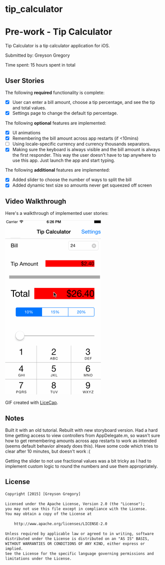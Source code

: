 # tip_calculator
# Pre-work - Tip Calculator

Tip Calculator is a tip calculator application for iOS.

Submitted by: Greyson Gregory

Time spent: 15 hours spent in total

## User Stories

The following **required** functionality is complete:

* [X] User can enter a bill amount, choose a tip percentage, and see the tip and total values.
* [X] Settings page to change the default tip percentage.

The following **optional** features are implemented:
* [X] UI animations
* [X] Remembering the bill amount across app restarts (if <10mins)
* [ ] Using locale-specific currency and currency thousands separators.
* [X] Making sure the keyboard is always visible and the bill amount is always the first responder. This way the user doesn't have to tap anywhere to use this app. Just launch the app and start typing.

The following **additional** features are implemented:

* [X] Added slider to choose the number of ways to split the bill
* [X] Added dynamic text size so amounts never get squeezed off screen

## Video Walkthrough 

Here's a walkthrough of implemented user stories:

![Video Walkthrough](TipCalculator.gif)

GIF created with [LiceCap](http://www.cockos.com/licecap/).

## Notes

Built it with an old tutorial. Rebuilt with new storyboard version. Had a hard time getting access to view controllers from AppDelegate.m, so wasn't sure how to get remembering amounts across app restarts to work as intended (seems default behavior already does this). Have some code which tries to clear after 10 minutes, but doesn't work :(

Getting the slider to not use fractional values was a bit tricky as I had to implement custom logic to round the numbers and use them appropriately.

## License

    Copyright [2015] [Greyson Gregory]

    Licensed under the Apache License, Version 2.0 (the "License");
    you may not use this file except in compliance with the License.
    You may obtain a copy of the License at

        http://www.apache.org/licenses/LICENSE-2.0

    Unless required by applicable law or agreed to in writing, software
    distributed under the License is distributed on an "AS IS" BASIS,
    WITHOUT WARRANTIES OR CONDITIONS OF ANY KIND, either express or implied.
    See the License for the specific language governing permissions and
    limitations under the License.
